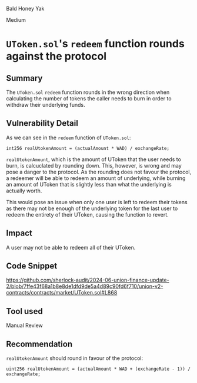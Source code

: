 Bald Honey Yak

Medium

# `UToken.sol`'s `redeem` function rounds against the protocol

## Summary
The `UToken.sol` `redeem` function rounds in the wrong direction when calculating the number of tokens the caller needs to burn in order to withdraw their underlying funds.

## Vulnerability Detail
As we can see in the `redeem` function of `UToken.sol`:
```solidity
int256 realUtokenAmount = (actualAmount * WAD) / exchangeRate;
```

`realUtokenAmount`, which is the amount of UToken that the user needs to burn, is calcuclated by rounding down. This, however, is wrong and may pose a danger to the protocol.
As the rounding does not favour the protocol, a redeemer will be able to redeem an amount of underlying, while burning an amount of UToken that is slightly less than what the underlying is actually worth.

This would pose an issue when only one user is left to redeem their tokens as there may not be enough of the underlying token for the last user to redeem the entirety of their UToken, causing the function to revert.

## Impact
A user may not be able to redeem all of their UToken.

## Code Snippet
https://github.com/sherlock-audit/2024-06-union-finance-update-2/blob/7ffe43f68a1b8e8de1dfd9de5a4d89c90fd6f710/union-v2-contracts/contracts/market/UToken.sol#L868

## Tool used

Manual Review

## Recommendation
`realUtokenAmount` should round in favour of the protocol:
```solidity
uint256 realUtokenAmount = (actualAmount * WAD + (exchangeRate - 1)) / exchangeRate;
```